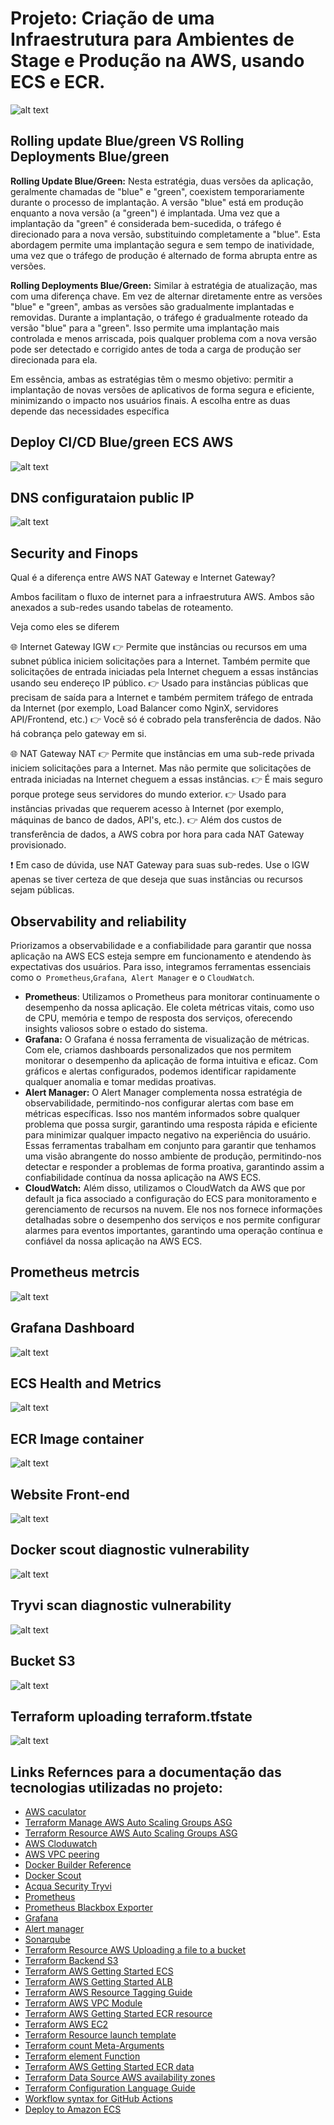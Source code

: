 # Projeto: Criação de uma Infraestrutura para Ambientes de Stage e Produção na AWS, usando ECS e ECR.
![alt text](/assets/jupiner.png)

## Rolling update Blue/green VS Rolling Deployments Blue/green
**Rolling Update Blue/Green:** Nesta estratégia, duas versões da aplicação, geralmente chamadas de "blue" e "green", coexistem temporariamente durante o processo de implantação. A versão "blue" está em produção enquanto a nova versão (a "green") é implantada. Uma vez que a implantação da "green" é considerada bem-sucedida, o tráfego é direcionado para a nova versão, substituindo completamente a "blue". Esta abordagem permite uma implantação segura e sem tempo de inatividade, uma vez que o tráfego de produção é alternado de forma abrupta entre as versões.

**Rolling Deployments Blue/Green:** Similar à estratégia de atualização, mas com uma diferença chave. Em vez de alternar diretamente entre as versões "blue" e "green", ambas as versões são gradualmente implantadas e removidas. Durante a implantação, o tráfego é gradualmente roteado da versão "blue" para a "green". Isso permite uma implantação mais controlada e menos arriscada, pois qualquer problema com a nova versão pode ser detectado e corrigido antes de toda a carga de produção ser direcionada para ela.

Em essência, ambas as estratégias têm o mesmo objetivo: permitir a implantação de novas versões de aplicativos de forma segura e eficiente, minimizando o impacto nos usuários finais. A escolha entre as duas depende das necessidades específica

## Deploy CI/CD Blue/green ECS AWS
![alt text](/assets/mando1.png)

## DNS configurataion public IP
![alt text](/assets/mando8.png)

## Security and Finops 

Qual é a diferença entre AWS NAT Gateway e Internet Gateway? 

Ambos facilitam o fluxo de internet para a infraestrutura AWS. Ambos são anexados a sub-redes usando tabelas de roteamento.

Veja como eles se diferem


🌐 Internet Gateway IGW
👉 Permite que instâncias ou recursos em uma subnet pública iniciem solicitações para a Internet. Também permite que solicitações de entrada iniciadas pela Internet cheguem a essas instâncias usando seu endereço IP público.
👉 Usado para instâncias públicas que precisam de saída para a Internet e também permitem tráfego de entrada da Internet (por exemplo, Load Balancer como NginX, servidores API/Frontend, etc.)
👉 Você só é cobrado pela transferência de dados. Não há cobrança pelo gateway em si.


🌐 NAT Gateway NAT
👉 Permite que instâncias em uma sub-rede privada iniciem solicitações para a Internet. Mas não permite que solicitações de entrada iniciadas na Internet cheguem a essas instâncias.
👉 É mais seguro porque protege seus servidores do mundo exterior.
👉 Usado para instâncias privadas que requerem acesso à Internet (por exemplo, máquinas de banco de dados, API's, etc.).
👉 Além dos custos de transferência de dados, a AWS cobra por hora para cada NAT Gateway provisionado.

❗ Em caso de dúvida, use NAT Gateway para suas sub-redes. Use o IGW apenas se tiver certeza de que deseja que suas instâncias ou recursos sejam públicas.

## Observability and reliability

Priorizamos a observabilidade e a confiabilidade para garantir que nossa aplicação na AWS ECS esteja sempre em funcionamento e atendendo às expectativas dos usuários. Para isso, integramos ferramentas essenciais como o` Prometheus`,` Grafana `,` Alert Manager` e o `CloudWatch`. 

- **Prometheus**: Utilizamos o Prometheus para monitorar continuamente o desempenho da nossa aplicação. Ele coleta métricas vitais, como uso de CPU, memória e tempo de resposta dos serviços, oferecendo insights valiosos sobre o estado do sistema.
- **Grafana:** O Grafana é nossa ferramenta de visualização de métricas. Com ele, criamos dashboards personalizados que nos permitem monitorar o desempenho da aplicação de forma intuitiva e eficaz. Com gráficos e alertas configurados, podemos identificar rapidamente qualquer anomalia e tomar medidas proativas.
- **Alert Manager:** O Alert Manager complementa nossa estratégia de observabilidade, permitindo-nos configurar alertas com base em métricas específicas. Isso nos mantém informados sobre qualquer problema que possa surgir, garantindo uma resposta rápida e eficiente para minimizar qualquer impacto negativo na experiência do usuário.
Essas ferramentas trabalham em conjunto para garantir que tenhamos uma visão abrangente do nosso ambiente de produção, permitindo-nos detectar e responder a problemas de forma proativa, garantindo assim a confiabilidade contínua da nossa aplicação na AWS ECS.
- **CloudWatch:** Além disso, utilizamos o CloudWatch da AWS que por default ja fica associado a configuração do
ECS para monitoramento e gerenciamento de recursos na nuvem. Ele nos  nos fornece informações detalhadas sobre o desempenho dos serviços e nos permite configurar alarmes para eventos importantes, garantindo uma operação contínua e confiável da nossa aplicação na AWS ECS.

## Prometheus metrcis
![alt text](/assets/mando10.png)

## Grafana Dashboard
![alt text](/assets/mando%2011.png)

## ECS Health and Metrics
![alt text](/assets/mando%2013.png)

## ECR Image container
![alt text](/assets/mando%2014.png)

## Website Front-end
![alt text](/assets/mando%2015.png)

## Docker scout diagnostic vulnerability
![alt text](/assets/mando16.png)

## Tryvi scan diagnostic vulnerability
![alt text](/assets/mando17.png)

## Bucket S3
![alt text](/assets/mando19.png)

## Terraform uploading terraform.tfstate
![alt text](/assets/mando18.png)


## Links Refernces para a documentação das tecnologias utilizadas no projeto:

- [AWS caculator](https://calculator.aws/#/addService)
- [Terraform Manage AWS Auto Scaling Groups ASG](https://developer.hashicorp.com/terraform/tutorials/aws/aws-asg)
- [Terraform Resource AWS Auto Scaling Groups ASG](https://registry.terraform.io/providers/hashicorp/aws/latest/docs/resources/autoscaling_group)
- [AWS Cloduwatch](https://aws.amazon.com/pt/cloudwatch/getting-started/)
- [AWS VPC peering](https://docs.aws.amazon.com/vpc/latest/userguide/vpc-peering.html)
- [Docker Builder Reference](https://docs.docker.com/engine/reference/builder/)
- [Docker Scout](https://docs.docker.com/scout/install/)
- [Acqua Security Tryvi](https://aquasecurity.github.io/trivy/v0.49/)
- [Prometheus](https://prometheus.io/docs/prometheus/latest/installation//)
- [Prometheus Blackbox Exporter](https://github.com/prometheus/blackbox_exporter)
- [Grafana](https://grafana.com/docs/grafana/latest/setup-grafana/installation/debian/)
- [Alert manager](https://prometheus.io/docs/alerting/latest/configuration/)
- [Sonarqube](https://www.sonarsource.com/products/sonarqube/)
- [Terraform Resource AWS Uploading a file to a bucket](https://registry.terraform.io/providers/hashicorp/aws/latest/docs/resources/s3_object?ajs_aid=8b01d76d-0638-45bf-a23e-5dcb52151626&product_intent=terraform)
- [Terraform Backend S3](https://developer.hashicorp.com/terraform/language/settings/backends/s3)
- [Terraform AWS Getting Started ECS](https://registry.terraform.io/providers/hashicorp/aws/latest/docs/resources/ecs_service)
- [Terraform AWS Getting Started ALB](https://registry.terraform.io/providers/hashicorp/aws/latest/docs/resources/lb)
- [Terraform AWS Resource Tagging Guide](https://registry.terraform.io/providers/hashicorp/aws/latest/docs/guides/resource-tagging)
- [Terraform AWS VPC Module](https://registry.terraform.io/modules/terraform-aws-modules/vpc/aws/2.15.0)
- [Terraform AWS Getting Started ECR resource](https://registry.terraform.io/providers/hashicorp/aws/latest/docs/resources/ecr_repository)
- [Terraform AWS EC2 ](https://registry.terraform.io/providers/hashicorp/aws/latest/docs/resources/instance)
- [Terraform Resource launch template](https://registry.terraform.io/providers/-/aws/5.1.0/docs/resources/launch_template)
- [Terraform  count Meta-Arguments](https://developer.hashicorp.com/terraform/language/meta-arguments/count)
- [Terraform element Function](https://developer.hashicorp.com/terraform/language/functions/element)
- [Terraform AWS Getting Started ECR data](https://registry.terraform.io/providers/hashicorp/aws/latest/docs/data-sources/ecr_repository)
- [Terraform Data Source AWS availability zones](https://registry.terraform.io/providers/hashicorp/aws/latest/docs/data-sources/availability_zones)
- [Terraform Configuration Language Guide](https://developer.hashicorp.com/terraform/tutorials/configuration-language/variables)
- [Workflow syntax for GitHub Actions](https://docs.github.com/en/actions/using-workflows/workflow-syntax-for-github-actions)
- [Deploy to Amazon ECS](https://docs.github.com/en/actions/deployment/deploying-to-your-cloud-provider/deploying-to-amazon-elastic-container-service)